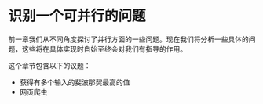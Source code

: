 # 识别一个可并行的问题

前一章我们从不同角度探讨了并行方面的一些问题。现在我们将分析一些具体的问题，这些将在具体实现时自始至终会对我们有指导的作用。

这个章节包含以下的议题：

* 获得有多个输入的斐波那契最高的值
* 网页爬虫
